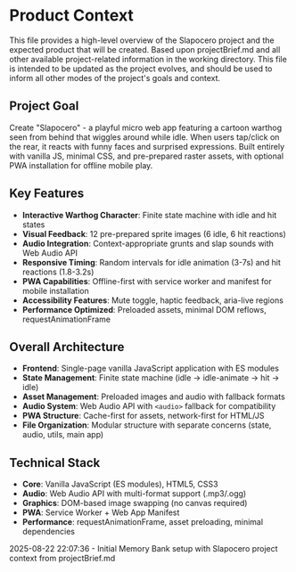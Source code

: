 # Product Context

This file provides a high-level overview of the Slapocero project and the expected product that will be created. Based upon projectBrief.md and all other available project-related information in the working directory. This file is intended to be updated as the project evolves, and should be used to inform all other modes of the project's goals and context.

## Project Goal

Create "Slapocero" - a playful micro web app featuring a cartoon warthog seen from behind that wiggles around while idle. When users tap/click on the rear, it reacts with funny faces and surprised expressions. Built entirely with vanilla JS, minimal CSS, and pre-prepared raster assets, with optional PWA installation for offline mobile play.

## Key Features

* **Interactive Warthog Character**: Finite state machine with idle and hit states
* **Visual Feedback**: 12 pre-prepared sprite images (6 idle, 6 hit reactions)
* **Audio Integration**: Context-appropriate grunts and slap sounds with Web Audio API
* **Responsive Timing**: Random intervals for idle animation (3-7s) and hit reactions (1.8-3.2s)
* **PWA Capabilities**: Offline-first with service worker and manifest for mobile installation
* **Accessibility Features**: Mute toggle, haptic feedback, aria-live regions
* **Performance Optimized**: Preloaded assets, minimal DOM reflows, requestAnimationFrame

## Overall Architecture

* **Frontend**: Single-page vanilla JavaScript application with ES modules
* **State Management**: Finite state machine (idle → idle-animate → hit → idle)
* **Asset Management**: Preloaded images and audio with fallback formats
* **Audio System**: Web Audio API with `<audio>` fallback for compatibility
* **PWA Structure**: Cache-first for assets, network-first for HTML/JS
* **File Organization**: Modular structure with separate concerns (state, audio, utils, main app)

## Technical Stack

* **Core**: Vanilla JavaScript (ES modules), HTML5, CSS3
* **Audio**: Web Audio API with multi-format support (.mp3/.ogg)
* **Graphics**: DOM-based image swapping (no canvas required)
* **PWA**: Service Worker + Web App Manifest
* **Performance**: requestAnimationFrame, asset preloading, minimal dependencies

2025-08-22 22:07:36 - Initial Memory Bank setup with Slapocero project context from projectBrief.md